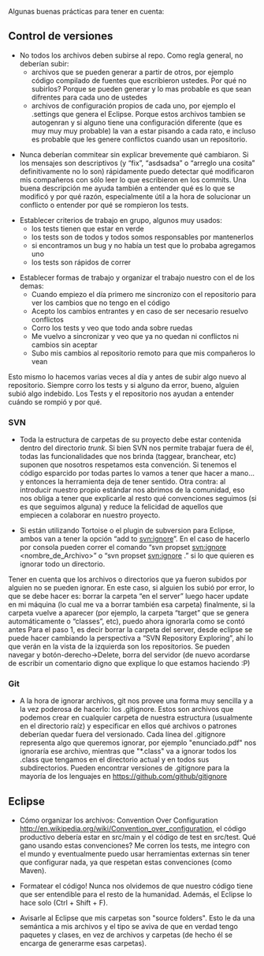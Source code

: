 Algunas buenas prácticas para tener en cuenta:

Control de versiones
--------------------

-   No todos los archivos deben subirse al repo. Como regla general, no deberían subir:
    -   archivos que se pueden generar a partir de otros, por ejemplo código compilado de fuentes que escribieron ustedes. Por qué no subirlos? Porque se pueden generar y lo mas probable es que sean difrentes para cada uno de ustedes
    -   archivos de configuración propios de cada uno, por ejemplo el .settings que genera el Eclipse. Porque estos archivos tambien se autogenran y si alguno tiene una configuración diferente (que es muy muy muy probable) la van a estar pisando a cada rato, e incluso es probable que les genere conflictos cuando usan un repositorio.

<!-- -->

-   Nunca deberían commitear sin explicar brevemente qué cambiaron. Si los mensajes son descriptivos (y “fix”, “asdsadsa” o “arreglo una cosita” definitivamente no lo son) rápidamente puedo detectar qué modificaron mis compañeros con sólo leer lo que escribieron en los commits. Una buena descripción me ayuda también a entender qué es lo que se modificó y por qué razón, especialmente útil a la hora de solucionar un conflicto o entender por qué se rompieron los tests.

<!-- -->

-   Establecer criterios de trabajo en grupo, algunos muy usados:
    -   los tests tienen que estar en verde
    -   los tests son de todos y todos somos responsables por mantenerlos
    -   si encontramos un bug y no había un test que lo probaba agregamos uno
    -   los tests son rápidos de correr

<!-- -->

-   Establecer formas de trabajo y organizar el trabajo nuestro con el de los demas:
    -   Cuando empiezo el día primero me sincronizo con el repositorio para ver los cambios que no tengo en el código
    -   Acepto los cambios entrantes y en caso de ser necesario resuelvo conflictos
    -   Corro los tests y veo que todo anda sobre ruedas
    -   Me vuelvo a sincronizar y veo que ya no quedan ni conflictos ni cambios sin aceptar
    -   Subo mis cambios al repositorio remoto para que mis compañeros lo vean

Esto mismo lo hacemos varias veces al día y antes de subir algo nuevo al repositorio. Siempre corro los tests y si alguno da error, bueno, alguien subió algo indebido. Los Tests y el repositorio nos ayudan a entender cuándo se rompió y por qué.

### SVN

-   Toda la estructura de carpetas de su proyecto debe estar contenida dentro del directorio *trunk*. Si bien SVN nos permite trabajar fuera de él, todas las funcionalidades que nos brinda (taggear, branchear, etc) suponen que nosotros respetamos esta convención. Si tenemos el código esparcido por todas partes lo vamos a tener que hacer a mano... y entonces la herramienta deja de tener sentido. Otra contra: al introducir nuestro propio estándar nos abrimos de la comunidad, eso nos obliga a tener que explicarle al resto qué convenciones seguimos (si es que seguimos alguna) y reduce la felicidad de aquellos que empiecen a colaborar en nuestro proyecto.

<!-- -->

-   Si están utilizando Tortoise o el plugin de subversion para Eclipse, ambos van a tener la opción “add to <svn:ignore>”. En el caso de hacerlo por consola pueden correr el comando “svn propset <svn:ignore> <nombre_de_Archivo>” o “svn propset <svn:ignore> .” si lo que quieren es ignorar todo un directorio.

Tener en cuenta que los archivos o directorios que ya fueron subidos por alguien no se pueden ignorar. En este caso, si alguien los subió por error, lo que se debe hacer es: borrar la carpeta “en el server” luego hacer update en mi máquina (lo cual me va a borrar también esa carpeta) finalmente, si la carpeta vuelve a aparecer (por ejemplo, la carpeta “target” que se genera automáticamente o “classes”, etc), puedo ahora ignorarla como se contó antes Para el paso 1, es decir borrar la carpeta del server, desde eclipse se puede hacer cambiando la perspectiva a “SVN Repository Exploring”, ahí lo que verán en la vista de la izquierda son los repositorios. Se pueden navegar y botón-derecho-&gt;Delete, borra del servidor (de nuevo acordarse de escribir un comentario digno que explique lo que estamos haciendo :P)

### Git

-   A la hora de ignorar archivos, git nos provee una forma muy sencilla y a la vez poderosa de hacerlo: los .gitignore. Estos son archivos que podemos crear en cualquier carpeta de nuestra estructura (usualmente en el directorio raíz) y especificar en ellos qué archivos o patrones deberían quedar fuera del versionado. Cada línea del .gitignore representa algo que queremos ignorar, por ejemplo "enunciado.pdf" nos ignoraría ese archivo, mientras que "\*.class" va a ignorar todos los .class que tengamos en el directorio actual y en todos sus subdirectorios. Pueden encontrar versiones de .gitignore para la mayoría de los lenguajes en <https://github.com/github/gitignore>

Eclipse
-------

-   Cómo organizar los archivos: Convention Over Configuration <http://en.wikipedia.org/wiki/Convention_over_configuration>, el código productivo debería estar en src/main y el código de test en src/test. Qué gano usando estas convenciones? Me corren los tests, me integro con el mundo y eventualmente puedo usar herramientas externas sin tener que configurar nada, ya que respetan estas convenciones (como Maven).

<!-- -->

-   Formatear el código! Nunca nos olvidemos de que nuestro código tiene que ser entendible para el resto de la humanidad. Además, el Eclipse lo hace solo (Ctrl + Shift + F).

<!-- -->

-   Avisarle al Eclipse que mis carpetas son "source folders". Esto le da una semántica a mis archivos y el tipo se aviva de que en verdad tengo paquetes y clases, en vez de archivos y carpetas (de hecho él se encarga de generarme esas carpetas).

